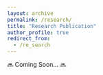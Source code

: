 ```yaml
---
layout: archive
permalink: /research/
title: "Research Publication"
author_profile: true
redirect_from: 
  - /re_search
---
```


🔜 Coming Soon... 🔜
